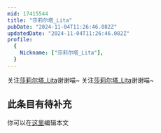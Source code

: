 ```yaml
---
mid: 17415544
title: "莎莉尔塔_Lita"
pubDate: "2024-11-04T11:26:46.082Z"
updatedDate: "2024-11-04T11:26:46.082Z"
profile:
  {
    Nickname: ["莎莉尔塔_Lita"],
  }
---
```


关注[莎莉尔塔_Lita](https://space.bilibili.com/17415544)谢谢喵~ 关注[莎莉尔塔_Lita](https://space.bilibili.com/17415544)谢谢喵~

## 此条目有待补充
你可以在[这里](https://github.com/Yuhanawa/VTuber.ICU/edit/master/src/content/v/莎莉尔塔_Lita/index.md)编辑本文
